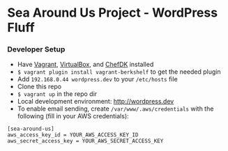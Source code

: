 # Sea Around Us Project - WordPress Fluff

### Developer Setup
- Have [Vagrant](http://www.vagrantup.com/), [VirtualBox](https://www.virtualbox.org/), and [ChefDK](https://downloads.chef.io/chef-dk/) installed
- `$ vagrant plugin install vagrant-berkshelf` to get the needed plugin
- Add `192.168.0.44 wordpress.dev` to your `/etc/hosts` file
- Clone this repo
- `$ vagrant up` in the repo dir
- Local development environment: http://wordpress.dev
- To enable email sending, create `/var/www/.aws/credentials` with the following (fill in your AWS credentials):
```
[sea-around-us]
aws_access_key_id = YOUR_AWS_ACCESS_KEY_ID
aws_secret_access_key = YOUR_AWS_SECRET_ACCESS_KEY
```
